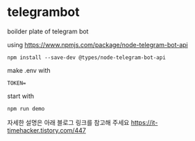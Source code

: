 # telegrambot
boilder plate of telegram bot


using 
https://www.npmjs.com/package/node-telegram-bot-api

```
npm install --save-dev @types/node-telegram-bot-api
```

make .env with
```
TOKEN=
```

start with
```
npm run demo
```

자세한 설명은 아래 블로그 링크를 참고해 주세요
https://it-timehacker.tistory.com/447 